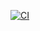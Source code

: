[![CI](https://github.com/mortenbohne/actions-cert-prep/actions/workflows/simple-workflow.yml/badge.svg)](https://github.com/mortenbohne/actions-cert-prep/actions/workflows/simple-workflow.yml)
